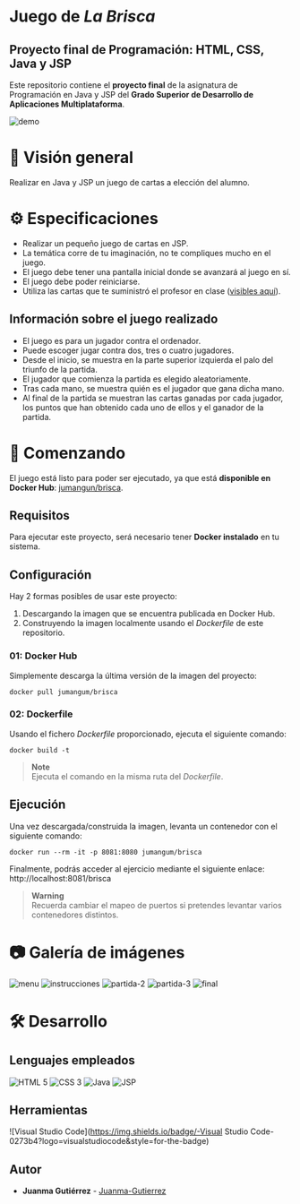 # Juego de *La Brisca*

## Proyecto final de Programación: HTML, CSS, Java y JSP
Este repositorio contiene el **proyecto final** de la asignatura de Programación en Java y JSP del **Grado Superior de Desarrollo de Aplicaciones Multiplataforma**.

![demo](https://user-images.githubusercontent.com/101201349/231456615-30898eaa-b799-4284-97fb-1334e485655b.png)


# 👀 Visión general
Realizar en Java y JSP un juego de cartas a elección del alumno.


# ⚙️ Especificaciones
- Realizar un pequeño juego de cartas en JSP.
- La temática corre de tu imaginación, no te compliques mucho en el juego.
- El juego debe tener una pantalla inicial donde se avanzará al juego en sí.
- El juego debe poder reiniciarse.
- Utiliza las cartas que te suministró el profesor en clase ([visibles aquí](https://github.com/15Galan/proyecto-brisca/tree/main/target/brisca/assets/img/deck)).

## Información sobre el juego realizado
- El juego es para un jugador contra el ordenador.
- Puede escoger jugar contra dos, tres o cuatro jugadores.
- Desde el inicio, se muestra en la parte superior izquierda el palo del triunfo de la partida.
- El jugador que comienza la partida es elegido aleatoriamente.
- Tras cada mano, se muestra quién es el jugador que gana dicha mano.
- Al final de la partida se muestran las cartas ganadas por cada jugador, los puntos que han obtenido cada uno de ellos y el ganador de la partida.


# 🚀 Comenzando
El juego está listo para poder ser ejecutado, ya que está **disponible en Docker Hub**: [jumangun/brisca](https://hub.docker.com/r/jumangum/brisca).

## Requisitos
Para ejecutar este proyecto, será necesario tener **Docker instalado** en tu sistema.

## Configuración
Hay 2 formas posibles de usar este proyecto:
1. Descargando la imagen que se encuentra publicada en Docker Hub.
2. Construyendo la imagen localmente usando el *Dockerfile* de este repositorio.

### 01: Docker Hub
Simplemente descarga la última versión de la imagen del proyecto:
```
docker pull jumangum/brisca
```

### 02: Dockerfile
Usando el fichero *Dockerfile* proporcionado, ejecuta el siguiente comando:
```
docker build -t
```

> **Note**  
> Ejecuta el comando en la misma ruta del *Dockerfile*.


## Ejecución
Una vez descargada/construida la imagen, levanta un contenedor con el siguiente comando:
```
docker run --rm -it -p 8081:8080 jumangum/brisca
```

Finalmente, podrás acceder al ejercicio mediante el siguiente enlace: http://localhost:8081/brisca

> **Warning**  
> Recuerda cambiar el mapeo de puertos si pretendes levantar varios contenedores distintos.


# 📷 Galería de imágenes
![menu](https://user-images.githubusercontent.com/101201349/231456513-f12d3872-0319-4189-9bd0-7fc2b3775d72.png)
![instrucciones](https://user-images.githubusercontent.com/101201349/231456744-6256b5a5-2c4e-46d9-bd30-a945b68652eb.png)
![partida-2](https://user-images.githubusercontent.com/101201349/231456576-8f40778b-ca48-44c6-88dc-183e72deffa5.png)
![partida-3](https://user-images.githubusercontent.com/101201349/231456664-6e9ad37f-f762-442b-abfb-6dd2e8adbd41.png)
![final](https://user-images.githubusercontent.com/101201349/231456707-247eb3c4-1555-41e8-a0db-1442a28ba783.png)


# 🛠️ Desarrollo

## Lenguajes empleados
![HTML 5](https://img.shields.io/badge/-HTML5-014267?logo=html5&style=for-the-badge)
![CSS 3](https://img.shields.io/badge/-CSS3-014267?logo=css3&style=for-the-badge)
![Java](https://img.shields.io/badge/-Java-014267?style=for-the-badge)
![JSP](https://img.shields.io/badge/-JSP-014267?style=for-the-badge)

## Herramientas 
![Visual Studio Code](https://img.shields.io/badge/-Visual Studio Code-0273b4?logo=visualstudiocode&style=for-the-badge)

## Autor
- **Juanma Gutiérrez** - [Juanma-Gutierrez](https://github.com/Juanma-Gutierrez)


